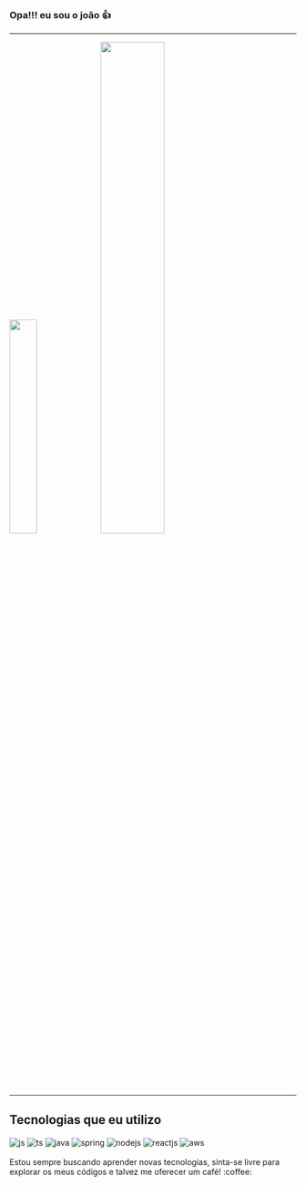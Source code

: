 ### Opa!!! eu sou o joão 👍 


---

<div>
    <img width="31%" src="https://github-readme-stats.vercel.app/api/top-langs/?username=joao1912&layout=compact&langs_count=7&theme=dark">
    <img width="47%" src="https://github-readme-stats.vercel.app/api?username=joao1912&show_icons=true&theme=dark&include_all_commits=true&count_private=true"> 
</div>

---
## Tecnologias que eu utilizo

<div style="display: inline_block">
  <img align="center" alt="js" src="https://img.shields.io/badge/JavaScript-F7DF1E?style=for-the-badge&logo=javascript&logoColor=black" />
  <img align="center" alt="ts" src="https://img.shields.io/badge/TypeScript-007ACC?style=for-the-badge&logo=typescript&logoColor=white" />
  <img align="center" alt="java" src="https://img.shields.io/badge/Java-ED8B00?style=for-the-badge&logo=openjdk&logoColor=white" />
  <img align="center" alt="spring" src="https://img.shields.io/badge/Spring-6DB33F?style=for-the-badge&logo=spring&logoColor=white" />
  <img align="center" alt="nodejs" src="https://img.shields.io/badge/Node.js-43853D?style=for-the-badge&logo=node.js&logoColor=white" />
  <img align="center" alt="reactjs" src="https://img.shields.io/badge/React-20232A?style=for-the-badge&logo=react&logoColor=61DAFB" />
  <img align="center" alt="aws" src="https://img.shields.io/badge/Amazon_AWS-232F3E?style=for-the-badge&logo=amazon-aws&logoColor=white" />
</div><br/>
Estou sempre buscando aprender novas tecnologias, sinta-se livre para explorar os meus códigos e talvez me oferecer um café! :coffee:
